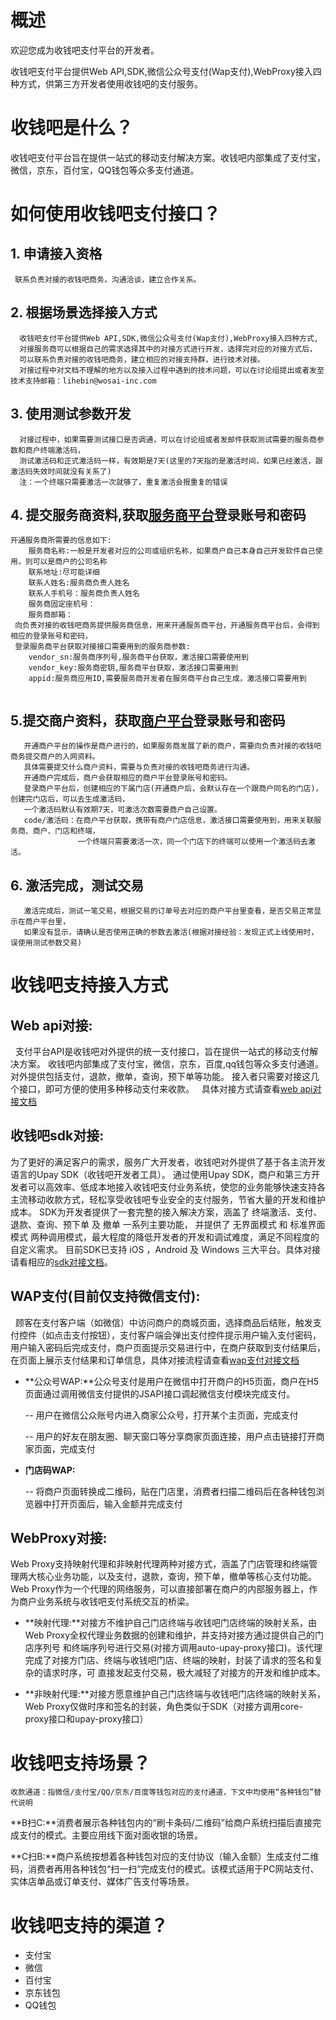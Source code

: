 # 概述

欢迎您成为收钱吧支付平台的开发者。

收钱吧支付平台提供Web API,SDK,微信公众号支付(Wap支付),WebProxy接入四种方式，供第三方开发者使用收钱吧的支付服务。

# 收钱吧是什么？
收钱吧支付平台旨在提供一站式的移动支付解决方案。收钱吧内部集成了支付宝，微信，京东，百付宝，QQ钱包等众多支付通道。
# 如何使用收钱吧支付接口？
## 1. 申请接入资格
```
 联系负责对接的收钱吧商务，沟通洽谈，建立合作关系。
```
## 2. 根据场景选择接入方式
```
  收钱吧支付平台提供Web API,SDK,微信公众号支付(Wap支付),WebProxy接入四种方式,
  对接服务商可以根据自己的需求选择其中的对接方式进行开发，选择完对应的对接方式后，
  可以联系负责对接的收钱吧商务，建立相应的对接支持群，进行技术对接。
  对接过程中对文档不理解的地方以及接入过程中遇到的技术问题，可以在讨论组提出或者发至技术支持邮箱：lihebin@wosai-inc.com
```

## 3. 使用测试参数开发
```
  对接过程中，如果需要测试接口是否调通，可以在讨论组或者发邮件获取测试需要的服务商参数和商户终端激活码，
  测试激活码和正式激活码一样，有效期是7天(这里的7天指的是激活时间，如果已经激活，跟激活码失效时间就没有关系了)
  注：一个终端只需要激活一次就够了，重复激活会报重复的错误
```
## 4. 提交服务商资料,获取[服务商平台](http://op.shouqianba.com)登录账号和密码
```
开通服务商所需要的信息如下:
    服务商名称:一般是开发者对应的公司或组织名称，如果商户自己本身自己开发软件自己使用，则可以是商户的公司名称
    联系地址:尽可能详细
    联系人姓名:服务商负责人姓名
    联系人手机号：服务商负责人姓名
    服务商固定座机号：
    服务商邮箱：
 向负责对接的收钱吧商务提供服务商信息，用来开通服务商平台，开通服务商平台后，会得到相应的登录账号和密码，
 登录服务商平台获取对接接口需要用到的服务商参数:
    vendor_sn:服务商序列号,服务商平台获取，激活接口需要使用到
    vendor_key:服务商密钥,服务商平台获取，激活接口需要用到
    appid:服务商应用ID,需要服务商开发者在服务商平台自己生成，激活接口需要用到
 
``` 
## 5.提交商户资料，获取[商户平台](http://s.shouqianba.com)登录账号和密码
```
   开通商户平台的操作是商户进行的，如果服务商发展了新的商户，需要向负责对接的收钱吧商务提交商户的入网资料。
   具体需要提交什么商户资料，需要与负责对接的收钱吧商务进行沟通。
   开通商户完成后，商户会获取相应的商户平台登录账号和密码。
   登录商户平台后，创建相应的下属门店(开通商户后，会默认存在一个跟商户同名的门店)，创建完门店后，可以去生成激活码，
   一个激活码默认有效期7天，可激活次数需要商户自己设置。
   code/激活码：在商户平台获取，携带有商户门店信息，激活接口需要使用到，用来关联服务商、商户、门店和终端，
               一个终端只需要激活一次，同一个门店下的终端可以使用一个激活码去激活。
```
## 6. 激活完成，测试交易
```
   激活完成后，测试一笔交易，根据交易的订单号去对应的商户平台里查看，是否交易正常显示在商户平台里，
   如果没有显示，请确认是否使用正确的参数去激活(根据对接经验：发现正式上线使用时，误使用测试参数交易)
```

# 收钱吧支持接入方式
## Web api对接:
   
   支付平台API是收钱吧对外提供的统一支付接口，旨在提供一站式的移动支付解决方案。
   收钱吧内部集成了支付宝，微信，京东，百度,qq钱包等众多支付通道。
   对外提供包括支付，退款，撤单，查询，预下单等功能。
   接入者只需要对接这几个接口，即可方便的使用多种移动支付来收款。
   具体对接方式请查看[web api对接文档](https://wosai.gitbooks.io/shouqianba-doc/content/zh-cn/api/apiflow.html)
   
## 收钱吧sdk对接:

   为了更好的满足客户的需求，服务广大开发者，收钱吧对外提供了基于各主流开发语言的Upay SDK（收钱吧开发者工具）。
   通过使用Upay SDK，商户和第三方开发者可以高效率、低成本地接入收钱吧支付业务系统，使您的业务能够快速支持各主流移动收款方式，轻松享受收钱吧专业安全的支付服务，节省大量的开发和维护成本。
   SDK为开发者提供了一套完整的接入解决方案，涵盖了 终端激活、支付、退款、查询、预下单 及 撤单 一系列主要功能，
   并提供了 无界面模式 和 标准界面模式 两种调用模式，最大程度的降低开发者的开发和调试难度，满足不同程度的自定义需求。
目前SDK已支持 iOS ，Android 及 Windows 三大平台。具体对接请看相应的[sdk对接文档](https://wosai.gitbooks.io/shouqianba-doc/content/zh-cn/sdk/flow.html)。

## WAP支付(目前仅支持微信支付):

   顾客在支付客户端（如微信）中访问商户的商城页面，选择商品后结账，触发支付控件（如点击支付按钮），支付客户端会弹出支付控件提示用户输入支付密码，用户输入密码后完成支付，商户页面提示交易进行中，在商户获取到支付结果后，在页面上展示支付结果和订单信息，具体对接流程请查看[wap支付对接文档](https://wosai.gitbooks.io/shouqianba-doc/content/zh-cn/api/wap2.html)
- **公众号WAP:**公众号支付是用户在微信中打开商户的H5页面，商户在H5页面通过调用微信支付提供的JSAPI接口调起微信支付模块完成支付。

	-- 用户在微信公众账号内进入商家公众号，打开某个主页面，完成支付

	-- 用户的好友在朋友圈、聊天窗口等分享商家页面连接，用户点击链接打开商家页面，完成支付

- **门店码WAP:**

	-- 将商户页面转换成二维码，贴在门店里，消费者扫描二维码后在各种钱包浏览器中打开页面后，输入金额并完成支付


## WebProxy对接:

   Web Proxy支持映射代理和非映射代理两种对接方式，涵盖了门店管理和终端管理两大核心业务功能，以及支付，退款，查询，预下单，撤单等核心支付功能。
   Web Proxy作为一个代理的网络服务，可以直接部署在商户的内部服务器上，作为商户业务系统与收钱吧支付系统交互的桥梁。

   - **映射代理:**对接方不维护自己门店终端与收钱吧门店终端的映射关系，由Web Proxy全权代理业务数据的创建和维护，并支持对接方通过提供自己的门店序列号     和终端序列号进行交易(对接方调用auto-upay-proxy接口)。该代理完成了对接方门店、终端与收钱吧门店、终端的映射，封装了请求的签名和复杂的请求时序，可     直接发起支付交易，极大减轻了对接方的开发和维护成本。

  - **非映射代理:**对接方愿意维护自己门店终端与收钱吧门店终端的映射关系，Web Proxy仅做时序和签名的封装，角色类似于SDK（对接方调用core-proxy接口和upay-proxy接口）

# 收钱吧支持场景？
`收款通道：指微信/支付宝/QQ/京东/百度等钱包对应的支付通道，下文中均使用“各种钱包”替代说明`

**B扫C:**消费者展示各种钱包内的“刷卡条码/二维码”给商户系统扫描后直接完成支付的模式。主要应用线下面对面收银的场景。

**C扫B:**商户系统按想着各种钱包对应的支付协议（输入金额）生成支付二维码，消费者再用各种钱包“扫一扫”完成支付的模式。该模式适用于PC网站支付、实体店单品或订单支付、媒体广告支付等场景。

# 收钱吧支持的渠道？
- 支付宝
- 微信
- 百付宝
- 京东钱包
- QQ钱包

